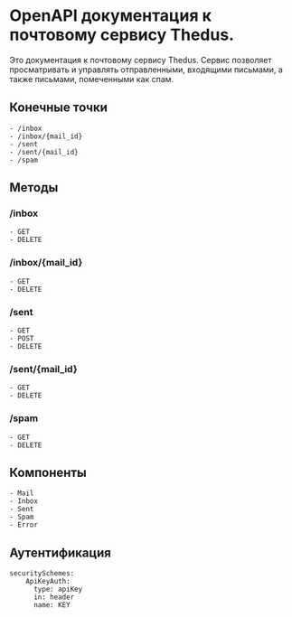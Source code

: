 # OpenAPI документация к почтовому сервису Thedus.

Это документация к почтовому сервису Thedus. Сервис позволяет просматривать и управлять отправленными, входящими письмами, а также письмами, помеченными как спам.

## Конечные точки

```
- /inbox
- /inbox/{mail_id}
- /sent
- /sent/{mail_id}
- /spam
```

## Методы

### /inbox

```
- GET
- DELETE
```

### /inbox/{mail_id}

```
- GET
- DELETE
```

### /sent

```
- GET
- POST
- DELETE
```

### /sent/{mail_id}

```
- GET
- DELETE
```

### /spam

```
- GET
- DELETE
```

## Компоненты

```
- Mail
- Inbox
- Sent
- Spam
- Error
```

## Аутентификация

```
securitySchemes:
    ApiKeyAuth:
      type: apiKey
      in: header
      name: KEY
```
